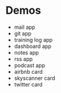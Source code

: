 # Demos

- mail app
- git app
- training log app
- dashboard app
- notes app
- rss app
- podcast app
- airbnb card
- skyscanner card
- twitter card
